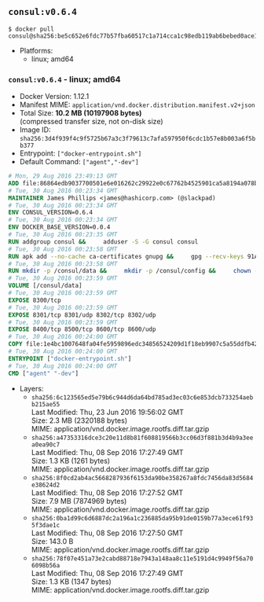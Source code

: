## `consul:v0.6.4`

```console
$ docker pull consul@sha256:be5c652e6fdc77b57fba60517c1a714cca1c98edb119ab6bebed0ace120127ac
```

-	Platforms:
	-	linux; amd64

### `consul:v0.6.4` - linux; amd64

-	Docker Version: 1.12.1
-	Manifest MIME: `application/vnd.docker.distribution.manifest.v2+json`
-	Total Size: **10.2 MB (10197908 bytes)**  
	(compressed transfer size, not on-disk size)
-	Image ID: `sha256:3d4f939f4c9f5725b67a3c3f79613c7afa597950f6cdc1b57e8b003a6f5bb377`
-	Entrypoint: `["docker-entrypoint.sh"]`
-	Default Command: `["agent","-dev"]`

```dockerfile
# Mon, 29 Aug 2016 23:49:13 GMT
ADD file:86864edb9037700501e6e016262c29922e0c67762b4525901ca5a8194a078bfb in / 
# Tue, 30 Aug 2016 00:23:34 GMT
MAINTAINER James Phillips <james@hashicorp.com> (@slackpad)
# Tue, 30 Aug 2016 00:23:34 GMT
ENV CONSUL_VERSION=0.6.4
# Tue, 30 Aug 2016 00:23:34 GMT
ENV DOCKER_BASE_VERSION=0.0.4
# Tue, 30 Aug 2016 00:23:35 GMT
RUN addgroup consul &&     adduser -S -G consul consul
# Tue, 30 Aug 2016 00:23:58 GMT
RUN apk add --no-cache ca-certificates gnupg &&     gpg --recv-keys 91A6E7F85D05C65630BEF18951852D87348FFC4C &&     mkdir -p /tmp/build &&     cd /tmp/build &&     wget https://releases.hashicorp.com/docker-base/${DOCKER_BASE_VERSION}/docker-base_${DOCKER_BASE_VERSION}_linux_amd64.zip &&     wget https://releases.hashicorp.com/docker-base/${DOCKER_BASE_VERSION}/docker-base_${DOCKER_BASE_VERSION}_SHA256SUMS &&     wget https://releases.hashicorp.com/docker-base/${DOCKER_BASE_VERSION}/docker-base_${DOCKER_BASE_VERSION}_SHA256SUMS.sig &&     gpg --batch --verify docker-base_${DOCKER_BASE_VERSION}_SHA256SUMS.sig docker-base_${DOCKER_BASE_VERSION}_SHA256SUMS &&     grep ${DOCKER_BASE_VERSION}_linux_amd64.zip docker-base_${DOCKER_BASE_VERSION}_SHA256SUMS | sha256sum -c &&     unzip docker-base_${DOCKER_BASE_VERSION}_linux_amd64.zip &&     cp bin/gosu bin/dumb-init /bin &&     wget https://releases.hashicorp.com/consul/${CONSUL_VERSION}/consul_${CONSUL_VERSION}_linux_amd64.zip &&     wget https://releases.hashicorp.com/consul/${CONSUL_VERSION}/consul_${CONSUL_VERSION}_SHA256SUMS &&     wget https://releases.hashicorp.com/consul/${CONSUL_VERSION}/consul_${CONSUL_VERSION}_SHA256SUMS.sig &&     gpg --batch --verify consul_${CONSUL_VERSION}_SHA256SUMS.sig consul_${CONSUL_VERSION}_SHA256SUMS &&     grep consul_${CONSUL_VERSION}_linux_amd64.zip consul_${CONSUL_VERSION}_SHA256SUMS | sha256sum -c &&     unzip -d /bin consul_${CONSUL_VERSION}_linux_amd64.zip &&     cd /tmp &&     rm -rf /tmp/build &&     apk del gnupg &&     rm -rf /root/.gnupg
# Tue, 30 Aug 2016 00:23:58 GMT
RUN mkdir -p /consul/data &&     mkdir -p /consul/config &&     chown -R consul:consul /consul
# Tue, 30 Aug 2016 00:23:59 GMT
VOLUME [/consul/data]
# Tue, 30 Aug 2016 00:23:59 GMT
EXPOSE 8300/tcp
# Tue, 30 Aug 2016 00:23:59 GMT
EXPOSE 8301/tcp 8301/udp 8302/tcp 8302/udp
# Tue, 30 Aug 2016 00:23:59 GMT
EXPOSE 8400/tcp 8500/tcp 8600/tcp 8600/udp
# Tue, 30 Aug 2016 00:24:00 GMT
COPY file:1e4bc1007648fa04fe5959896edc34856524209d1f18eb9907c5a55ddfb424b4 in /usr/local/bin/docker-entrypoint.sh 
# Tue, 30 Aug 2016 00:24:00 GMT
ENTRYPOINT ["docker-entrypoint.sh"]
# Tue, 30 Aug 2016 00:24:00 GMT
CMD ["agent" "-dev"]
```

-	Layers:
	-	`sha256:6c123565ed5e79b6c944d6da64bd785ad3ec03c6e853dcb733254aebb215ae55`  
		Last Modified: Thu, 23 Jun 2016 19:56:02 GMT  
		Size: 2.3 MB (2320188 bytes)  
		MIME: application/vnd.docker.image.rootfs.diff.tar.gzip
	-	`sha256:a47353316dce3c20e11d8b81f608819566b3cc06d3f881b3d4b9a3eea0ea90c7`  
		Last Modified: Thu, 08 Sep 2016 17:27:49 GMT  
		Size: 1.3 KB (1261 bytes)  
		MIME: application/vnd.docker.image.rootfs.diff.tar.gzip
	-	`sha256:8f0cd2ab4ac5668287936f6153da90be358267a8fdc7456da83d5684e38624d2`  
		Last Modified: Thu, 08 Sep 2016 17:27:52 GMT  
		Size: 7.9 MB (7874969 bytes)  
		MIME: application/vnd.docker.image.rootfs.diff.tar.gzip
	-	`sha256:0ba1d99c6d6887dc2a196a1c236885da95b91de0159b77a3ece61f935f3dae1c`  
		Last Modified: Thu, 08 Sep 2016 17:27:50 GMT  
		Size: 143.0 B  
		MIME: application/vnd.docker.image.rootfs.diff.tar.gzip
	-	`sha256:78f07e451a73e2cabd88718e7943a148aa8c11e5191d4c9949f56a706098b56a`  
		Last Modified: Thu, 08 Sep 2016 17:27:49 GMT  
		Size: 1.3 KB (1347 bytes)  
		MIME: application/vnd.docker.image.rootfs.diff.tar.gzip
